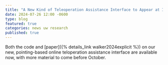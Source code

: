 ```yaml
---
title: "A New Kind of Teleoperation Assistance Interface to Appear at IROS 2024"
date: 2024-07-26 12:00 -0600
type: blog
featured: true
categories: news uw research
published: true
---
```


Both the code and [paper]({% details_link walker2024explicit %}) on our new, pointing-based online teloperation assistance interface are available now, with more material to come before October.

